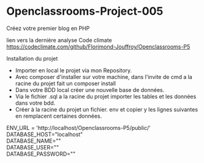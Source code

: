 # Openclassrooms-Project-005
Créez votre premier blog en PHP

 lien vers la dernière analyse Code climate https://codeclimate.com/github/Florimond-Jouffroy/Openclassrooms-P5 


Installation du projet 
-	Importer en local le projet via mon Repository.
- Avec composer d'installer sur votre machine, dans l'invite de cmd a la racine du projet fait un composer install
-	Dans votre BDD local créer une nouvelle base de données. 
-	Via le fichier .sql a la racine du projet importer les tables et les données dans votre bdd. 
-	Créer à la racine du projet un fichier. env et copier y les lignes suivantes en remplacent certaines données.

ENV_URL = 'http://localhost/Openclassrooms-P5/public/'</br>
DATABASE_HOST="localhost"</br>
DATABASE_NAME=""</br>
DATABASE_USER=""</br>
DATABASE_PASSWORD=""</br>

